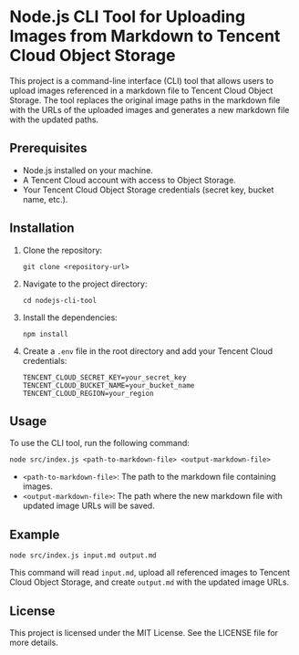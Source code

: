 # Node.js CLI Tool for Uploading Images from Markdown to Tencent Cloud Object Storage

This project is a command-line interface (CLI) tool that allows users to upload images referenced in a markdown file to Tencent Cloud Object Storage. The tool replaces the original image paths in the markdown file with the URLs of the uploaded images and generates a new markdown file with the updated paths.

## Prerequisites

- Node.js installed on your machine.
- A Tencent Cloud account with access to Object Storage.
- Your Tencent Cloud Object Storage credentials (secret key, bucket name, etc.).

## Installation

1. Clone the repository:

   ```
   git clone <repository-url>
   ```

2. Navigate to the project directory:

   ```
   cd nodejs-cli-tool
   ```

3. Install the dependencies:

   ```
   npm install
   ```

4. Create a `.env` file in the root directory and add your Tencent Cloud credentials:

   ```
   TENCENT_CLOUD_SECRET_KEY=your_secret_key
   TENCENT_CLOUD_BUCKET_NAME=your_bucket_name
   TENCENT_CLOUD_REGION=your_region
   ```

## Usage

To use the CLI tool, run the following command:

```
node src/index.js <path-to-markdown-file> <output-markdown-file>
```

- `<path-to-markdown-file>`: The path to the markdown file containing images.
- `<output-markdown-file>`: The path where the new markdown file with updated image URLs will be saved.

## Example

```
node src/index.js input.md output.md
```

This command will read `input.md`, upload all referenced images to Tencent Cloud Object Storage, and create `output.md` with the updated image URLs.

## License

This project is licensed under the MIT License. See the LICENSE file for more details.